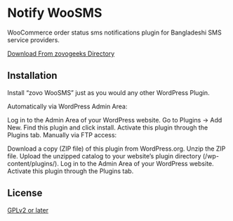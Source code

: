 # Notify WooSMS

WooCommerce order status sms notifications plugin for Bangladeshi SMS service providers.

[Download From zovogeeks Directory](www.zovogeeks.com)

## Installation

Install “zovo WooSMS” just as you would any other WordPress Plugin.

Automatically via WordPress Admin Area:

Log in to the Admin Area of your WordPress website. Go to Plugins -> Add New. Find this plugin and click install. Activate this plugin through the Plugins tab. Manually via FTP access:

Download a copy (ZIP file) of this plugin from WordPress.org. Unzip the ZIP file. Upload the unzipped catalog to your website’s plugin directory (/wp-content/plugins/). Log in to the Admin Area of your WordPress website. Activate this plugin through the Plugins tab.

## License
[GPLv2 or later](https://www.gnu.org/licenses/gpl-2.0.html)
